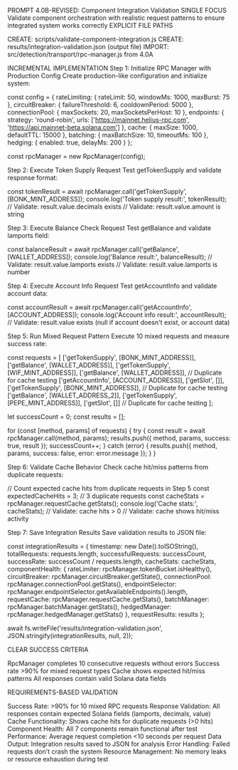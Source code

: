 PROMPT 4.0B-REVISED: Component Integration Validation
SINGLE FOCUS
Validate component orchestration with realistic request patterns to ensure integrated system works correctly
EXPLICIT FILE PATHS

CREATE: scripts/validate-component-integration.js
CREATE: results/integration-validation.json (output file)
IMPORT: src/detection/transport/rpc-manager.js from 4.0A

INCREMENTAL IMPLEMENTATION
Step 1: Initialize RPC Manager with Production Config
Create production-like configuration and initialize system:

const config = {
  rateLimiting: { rateLimit: 50, windowMs: 1000, maxBurst: 75 },
  circuitBreaker: { failureThreshold: 6, cooldownPeriod: 5000 },
  connectionPool: { maxSockets: 20, maxSocketsPerHost: 10 },
  endpoints: {
    strategy: 'round-robin',
    urls: ['https://mainnet.helius-rpc.com', 'https://api.mainnet-beta.solana.com']
  },
  cache: { maxSize: 1000, defaultTTL: 15000 },
  batching: { maxBatchSize: 10, timeoutMs: 100 },
  hedging: { enabled: true, delayMs: 200 }
};

const rpcManager = new RpcManager(config);

Step 2: Execute Token Supply Request
Test getTokenSupply and validate response format:

const tokenResult = await rpcManager.call('getTokenSupply', [BONK_MINT_ADDRESS]);
console.log('Token supply result:', tokenResult);
// Validate: result.value.decimals exists
// Validate: result.value.amount is string

Step 3: Execute Balance Check Request
Test getBalance and validate lamports field:

const balanceResult = await rpcManager.call('getBalance', [WALLET_ADDRESS]);
console.log('Balance result:', balanceResult);
// Validate: result.value.lamports exists
// Validate: result.value.lamports is number

Step 4: Execute Account Info Request
Test getAccountInfo and validate account data:

const accountResult = await rpcManager.call('getAccountInfo', [ACCOUNT_ADDRESS]);
console.log('Account info result:', accountResult);
// Validate: result.value exists (null if account doesn't exist, or account data)

Step 5: Run Mixed Request Pattern
Execute 10 mixed requests and measure success rate:

const requests = [
  ['getTokenSupply', [BONK_MINT_ADDRESS]],
  ['getBalance', [WALLET_ADDRESS]],
  ['getTokenSupply', [WIF_MINT_ADDRESS]],
  ['getBalance', [WALLET_ADDRESS]], // Duplicate for cache testing
  ['getAccountInfo', [ACCOUNT_ADDRESS]],
  ['getSlot', []],
  ['getTokenSupply', [BONK_MINT_ADDRESS]], // Duplicate for cache testing
  ['getBalance', [WALLET_ADDRESS_2]],
  ['getTokenSupply', [PEPE_MINT_ADDRESS]],
  ['getSlot', []] // Duplicate for cache testing
];

let successCount = 0;
const results = [];

for (const [method, params] of requests) {
  try {
    const result = await rpcManager.call(method, params);
    results.push({ method, params, success: true, result });
    successCount++;
  } catch (error) {
    results.push({ method, params, success: false, error: error.message });
  }
}

Step 6: Validate Cache Behavior
Check cache hit/miss patterns from duplicate requests:

// Count expected cache hits from duplicate requests in Step 5
const expectedCacheHits = 3; // 3 duplicate requests
const cacheStats = rpcManager.requestCache.getStats();
console.log('Cache stats:', cacheStats);
// Validate: cache hits > 0
// Validate: cache shows hit/miss activity

Step 7: Save Integration Results
Save validation results to JSON file:

const integrationResults = {
  timestamp: new Date().toISOString(),
  totalRequests: requests.length,
  successfulRequests: successCount,
  successRate: successCount / requests.length,
  cacheStats: cacheStats,
  componentHealth: {
    rateLimiter: rpcManager.tokenBucket.isHealthy(),
    circuitBreaker: rpcManager.circuitBreaker.getState(),
    connectionPool: rpcManager.connectionPool.getStats(),
    endpointSelector: rpcManager.endpointSelector.getAvailableEndpoints().length,
    requestCache: rpcManager.requestCache.getStats(),
    batchManager: rpcManager.batchManager.getStats(),
    hedgedManager: rpcManager.hedgedManager.getStats()
  },
  requestResults: results
};

await fs.writeFile('results/integration-validation.json', JSON.stringify(integrationResults, null, 2));

CLEAR SUCCESS CRITERIA

RpcManager completes 10 consecutive requests without errors
Success rate >90% for mixed request types
Cache shows expected hit/miss patterns
All responses contain valid Solana data fields

REQUIREMENTS-BASED VALIDATION

Success Rate: >90% for 10 mixed RPC requests
Response Validation: All responses contain expected Solana fields (lamports, decimals, value)
Cache Functionality: Shows cache hits for duplicate requests (>0 hits)
Component Health: All 7 components remain functional after test
Performance: Average request completion <10 seconds per request
Data Output: Integration results saved to JSON for analysis
Error Handling: Failed requests don't crash the system
Resource Management: No memory leaks or resource exhaustion during test